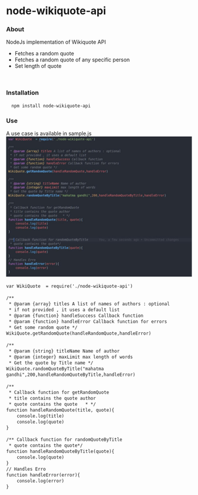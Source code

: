 # node-wikiquote-api

### About
NodeJs implementation of Wikiquote API
 - Fetches a random quote
 - Fetches a random quote of any specific person
 - Set length of quote
<br>



### Installation

```
  npm install node-wikiquote-api 

```

### Use
A use case is available in sample.js
![sample use image](/assets/images/sample.jpg)


```
var WikiQuote  = require('./node-wikiquote-api')

/**
 * @param {array} titles A list of names of authors : optional
 * if not provided , it uses a default list
 * @param {function} handleSuccess Callback function
 * @param {function} handleError Callback function for errors
 * Get some random quote */
WikiQuote.getRandomQuote(handleRandomQuote,handleError)

/**
 * @param {string} titleName Name of author
 * @param {integer} maxLimit max length of words 
 * Get the quote by Title name */
WikiQuote.randomQuoteByTitle("mahatma gandhi",200,handleRandomQuoteByTitle,handleError)

/** 
 * Callback function for getRandomQuote
 * title contains the quote author
 * quote contains the quote   * */ 
function handleRandomQuote(title, quote){
    console.log(title)
    console.log(quote)
}

/** Callback function for randomQuoteByTitle
 * quote contains the quote*/
function handleRandomQuoteByTitle(quote){
    console.log(quote)
}
// Handles Erro
function handleError(error){
    console.log(error)
}

```

